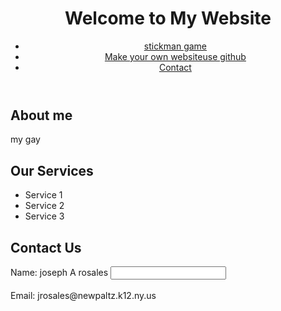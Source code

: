 <!DOCTYPE html>
<html>
<head>
	<title>by joseph</title>
</head>
<body>
	<header>
		<h1>Welcome to My Website</h1>
		<nav>
			<ul>
				<li><a href="https://stickman.pro/">stickman game</a></li>
				<li><a href="https://github.com/">Make your own websiteuse github</a></li>
				<li><a href="#contact">Contact</a></li>
			</ul>
		</nav>
	</header>
	<main>
		<section id="about">
			<h2>About me</h2>
			<p>my gay</p>
		</section>
		<section id="services">
			<h2>Our Services</h2>
			<ul>
				<li>Service 1</li>
				<li>Service 2</li>
				<li>Service 3</li>
			</ul>
		</section>
		<section id="contact">
			<h2>Contact Us</h2>
			<form>
				<label for="name">Name: joseph A rosales </label>
				<input type="text" id="name" name="name"><br><br>
				<label for="email">Email: jrosales@newpaltz.k12.ny.us</label>
